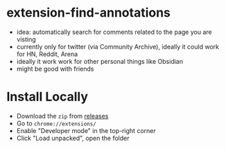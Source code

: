 # extension-find-annotations

- idea: automatically search for comments related to the page you are visting
- currently only for twitter (via Community Archive), ideally it could work for HN, Reddit, Arena
- ideally it work work for other personal things like Obsidian
- might be good with friends

# Install Locally

- Download the `zip` from [releases](https://github.com/hzoo/extension-find-annotations/releases)
- Go to `chrome://extensions/`
- Enable "Developer mode" in the top-right corner
- Click "Load unpacked", open the folder